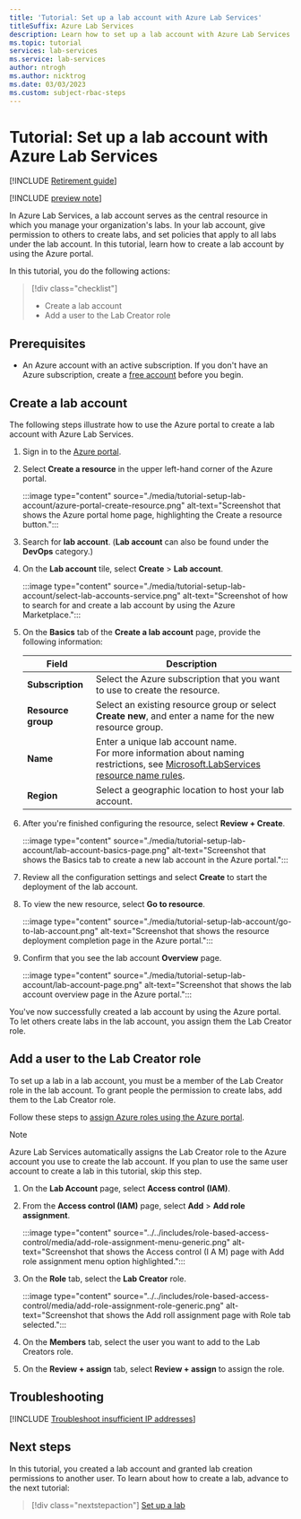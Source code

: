 ```yaml
---
title: 'Tutorial: Set up a lab account with Azure Lab Services'
titleSuffix: Azure Lab Services
description: Learn how to set up a lab account with Azure Lab Services in the Azure portal. Then, grant a user access to create labs.
ms.topic: tutorial
services: lab-services
ms.service: lab-services
author: ntrogh
ms.author: nicktrog
ms.date: 03/03/2023
ms.custom: subject-rbac-steps
---
```


# Tutorial: Set up a lab account with Azure Lab Services

[!INCLUDE [Retirement guide](./includes/retirement-banner.md)]

[!INCLUDE [preview note](./includes/lab-services-new-update-note.md)]

In Azure Lab Services, a lab account serves as the central resource in which you manage your organization's labs. In your lab account, give permission to others to create labs, and set policies that apply to all labs under the lab account. In this tutorial, learn how to create a lab account by using the Azure portal.

In this tutorial, you do the following actions:

> [!div class="checklist"]
> - Create a lab account
> - Add a user to the Lab Creator role


## Prerequisites

* An Azure account with an active subscription. If you don't have an Azure subscription, create a [free account](https://azure.microsoft.com/free/?WT.mc_id=A261C142F) before you begin.

## Create a lab account

The following steps illustrate how to use the Azure portal to create a lab account with Azure Lab Services.

1. Sign in to the [Azure portal](https://portal.azure.com).

1. Select **Create a resource** in the upper left-hand corner of the Azure portal.

    :::image type="content" source="./media/tutorial-setup-lab-account/azure-portal-create-resource.png" alt-text="Screenshot that shows the Azure portal home page, highlighting the Create a resource button.":::

1. Search for **lab account**.  (**Lab account** can also be found under the **DevOps** category.)

1. On the **Lab account** tile, select **Create** > **Lab account**.

    :::image type="content" source="./media/tutorial-setup-lab-account/select-lab-accounts-service.png" alt-text="Screenshot of how to search for and create a lab account by using the Azure Marketplace.":::

1. On the **Basics** tab of the **Create a lab account** page, provide the following information:

    | Field        | Description                |
    | ------------ | -------------------------- |
    | **Subscription** | Select the Azure subscription that you want to use to create the resource. |
    | **Resource group** | Select an existing resource group or select **Create new**, and enter a name for the new resource group. |
    | **Name** | Enter a unique lab account name. <br/>For more information about naming restrictions, see [Microsoft.LabServices resource name rules](../azure-resource-manager/management/resource-name-rules.md#microsoftlabservices). |
    | **Region** | Select a geographic location to host your lab account. |

1. After you're finished configuring the resource, select **Review + Create**.

    :::image type="content" source="./media/tutorial-setup-lab-account/lab-account-basics-page.png" alt-text="Screenshot that shows the Basics tab to create a new lab account in the Azure portal.":::

1. Review all the configuration settings and select **Create** to start the deployment of the lab account.

1. To view the new resource, select **Go to resource**.

    :::image type="content" source="./media/tutorial-setup-lab-account/go-to-lab-account.png" alt-text="Screenshot that shows the resource deployment completion page in the Azure portal.":::

1. Confirm that you see the lab account **Overview** page.

    :::image type="content" source="./media/tutorial-setup-lab-account/lab-account-page.png" alt-text="Screenshot that shows the lab account overview page in the Azure portal.":::

You've now successfully created a lab account by using the Azure portal. To let others create labs in the lab account, you assign them the Lab Creator role.

## Add a user to the Lab Creator role

To set up a lab in a lab account, you must be a member of the Lab Creator role in the lab account. To grant people the permission to create labs, add them to the Lab Creator role. 

Follow these steps to [assign Azure roles using the Azure portal](../role-based-access-control/role-assignments-portal.yml).

> [!NOTE]
> Azure Lab Services automatically assigns the Lab Creator role to the Azure account you use to create the lab account. If you plan to use the same user account to create a lab in this tutorial, skip this step.

1. On the **Lab Account** page, select **Access control (IAM)**.

1. From the **Access control (IAM)** page, select **Add** > **Add role assignment**.

    :::image type="content" source="../../includes/role-based-access-control/media/add-role-assignment-menu-generic.png" alt-text="Screenshot that shows the Access control (I A M) page with Add role assignment menu option highlighted.":::

1. On the **Role** tab, select the **Lab Creator** role.

    :::image type="content" source="../../includes/role-based-access-control/media/add-role-assignment-role-generic.png" alt-text="Screenshot that shows the Add roll assignment page with Role tab selected.":::

1. On the **Members** tab, select the user you want to add to the Lab Creators role.

1. On the **Review + assign** tab, select **Review + assign** to assign the role.

## Troubleshooting

[!INCLUDE [Troubleshoot insufficient IP addresses](./includes/lab-services-troubleshoot-insufficient-ip-addresses.md)]

## Next steps

In this tutorial, you created a lab account and granted lab creation permissions to another user. To learn about how to create a lab, advance to the next tutorial:

> [!div class="nextstepaction"]
> [Set up a lab](tutorial-setup-lab.md)
